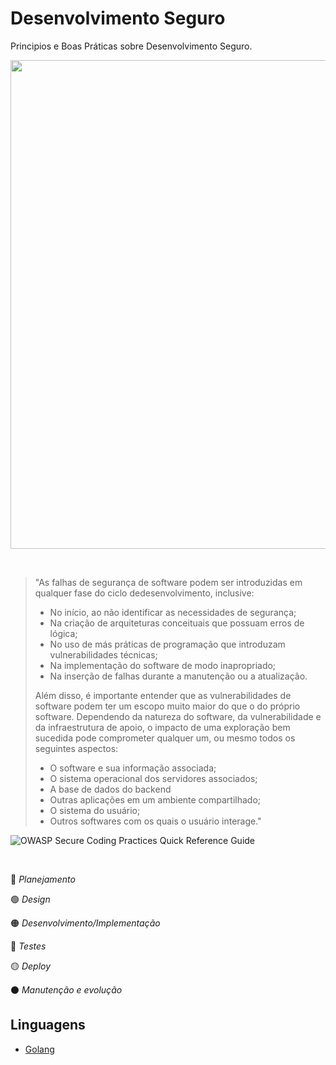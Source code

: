 # Desenvolvimento Seguro
Principios e Boas Práticas sobre Desenvolvimento Seguro. 

<p align="center">  
<img src="https://res.cloudinary.com/hy4kyit2a/f_auto,fl_lossy,q_70/learn/modules/application-security-planning/protect-applications-with-a-secure-development-lifecycle/images/e5e5b7bb90e48733c284c5055cf9bf39_ck-4-iu-960-a-000-j-12-b-14-dzue-69-x.png" width="782"/>

</p>

<br />

> "As   falhas   de   segurança   de   software   podem   ser   introduzidas   em   qualquer   fase   do   ciclo   dedesenvolvimento, inclusive:
> 
> - No início, ao não identificar as necessidades de segurança;
> - Na criação de arquiteturas conceituais que possuam erros de lógica;
> - No uso de más práticas de programação que introduzam vulnerabilidades técnicas;
> - Na implementação do software de modo inapropriado;
> - Na inserção de falhas durante a manutenção ou a atualização.
> 
> Além disso, é importante entender que as vulnerabilidades de software podem ter um escopo muito maior  do   que  o   do  próprio   software.   Dependendo   da  natureza  do   software,   da  vulnerabilidade   e  da infraestrutura de apoio, o impacto de uma exploração bem sucedida pode comprometer qualquer um, ou mesmo todos os seguintes aspectos:
> 
> - O software e sua informação associada;
> - O sistema operacional dos servidores associados;
> - A base de dados do backend
> - Outras aplicações em um ambiente compartilhado;
> - O sistema do usuário;
> - Outros softwares com os quais o usuário interage."
  
![OWASP Secure Coding Practices  Quick Reference Guide](https://owasp.org/www-project-secure-coding-practices-quick-reference-guide/migrated_content)


<br />

:large_blue_circle: *Planejamento*

:green_circle: *Design*

:orange_circle:  *Desenvolvimento/Implementação*

:red_circle:  *Testes*

:yellow_circle:  *Deploy*

:black_circle:  *Manutenção e evolução*



## Linguagens 

- [Golang](https://github.com/wh0isdxk/DesenvolvimentoSeguro/blob/main/GolangSecurity.md)
